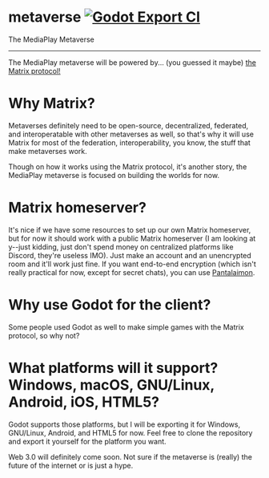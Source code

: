 # metaverse [![Godot Export CI](https://github.com/MediaPlay-Discord/metaverse/actions/workflows/main.yml/badge.svg)](https://github.com/MediaPlay-Discord/metaverse/actions/workflows/main.yml)
The MediaPlay Metaverse

---

<!--Coming soon, this will be private for now until I finish writing the whole thing about this project in the readme.-->

The MediaPlay metaverse will be powered by... (you guessed it maybe) [the Matrix protocol!](https://matrix.org/)

# Why Matrix?
Metaverses definitely need to be open-source, decentralized, federated, and interoperatable with other metaverses as well, so that's why it will use Matrix for most of the federation, interoperability, you know, the stuff that make metaverses work.

Though on how it works using the Matrix protocol, it's another story, the MediaPlay metaverse is focused on building the worlds for now.

# Matrix homeserver?
It's nice if we have some resources to set up our own Matrix homeserver, but for now it should work with a public Matrix homeserver (I am looking at y--just kidding, just don't spend money on centralized platforms like Discord, they're useless IMO). Just make an account and an unencrypted room and it'll work just fine. If you want end-to-end encryption (which isn't really practical for now, except for secret chats), you can use [Pantalaimon](https://github.com/matrix-org/pantalaimon).

# Why use Godot for the client?
Some people used Godot as well to make simple games with the Matrix protocol, so why not?

# What platforms will it support? Windows, macOS, GNU/Linux, Android, iOS, HTML5?
Godot supports those platforms, but I will be exporting it for Windows, GNU/Linux, Android, and HTML5 for now. Feel free to clone the repository and export it yourself for the platform you want.

Web 3.0 will definitely come soon. Not sure if the metaverse is (really) the future of the internet or is just a hype.
